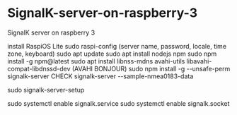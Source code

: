 # SignalK-server-on-raspberry-3
SignalK server on raspberry 3

install RaspiOS Lite
sudo raspi-config (server name, password, locale, time zone, keyboard)
sudo apt update
sudo apt install nodejs npm
sudo npm install -g npm@latest
sudo apt install libnss-mdns avahi-utils libavahi-compat-libdnssd-dev (AVAHI BONJOUR)
sudo npm install -g --unsafe-perm signalk-server
CHECK
signalk-server --sample-nmea0183-data

sudo signalk-server-setup

sudo systemctl enable signalk.service
sudo systemctl enable signalk.socket

